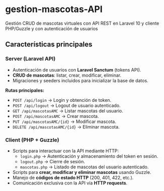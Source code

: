 # gestion-mascotas-API
Gestión CRUD de mascotas virtuales con API REST en Laravel 10 y cliente PHP/Guzzle y con autenticación de usuarios

## Características principales

### Server (Laravel API)
- Autenticación de usuarios con **Laravel Sanctum** (tokens API).
- **CRUD de mascotas**: listar, crear, modificar, eliminar.
- Migraciones y seeders incluidos para inicializar la base de datos.

**Rutas principales:**
- `POST /api/login` → Login y obtención de token.
- `POST /api/logout` → Logout de usuario autenticado.
- `GET /api/mascotasAMC` → Listar mascotas del usuario.
- `POST /api/mascotasAMC` → Crear mascota.
- `PUT /api/mascotasAMC/{id}` → Modificar mascota.
- `DELETE /api/mascotasAMC/{id}` → Eliminar mascota.

### Client (PHP + Guzzle)
- Scripts para interactuar con la API mediante HTTP:
  - `login.php` → Autenticación y almacenamiento del token en sesión.
  - `logout.php` → Cierre de sesión.
  - `mascotas.php` → Listado de mascotas del usuario autenticado.
- Scripts para **crear, modificar y eliminar mascotas** usando Guzzle.
- Manejo de **códigos de estado HTTP** (200, 401, 422, etc.).
- Comunicación exclusiva con la API vía **HTTP requests**.
